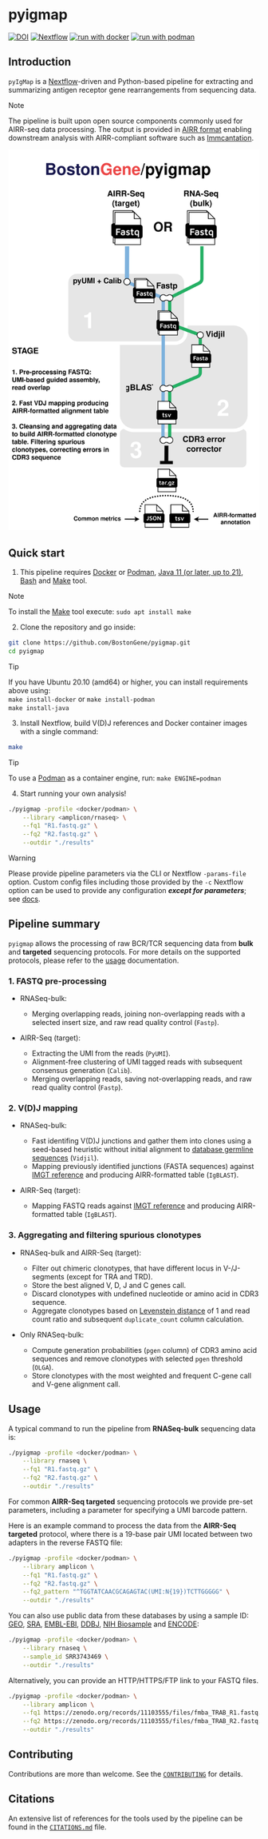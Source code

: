 # pyigmap

[![DOI](https://zenodo.org/badge/DOI/10.5281/zenodo.11103554.svg)](https://doi.org/10.5281/zenodo.11103554)
[![Nextflow](https://img.shields.io/badge/nextflow%20DSL2-%E2%89%A524.04.2-23aa62.svg)](https://www.nextflow.io/)
[![run with docker](https://img.shields.io/badge/run%20with-docker-0db7ed?labelColor=000000&logo=docker)](https://www.docker.com/)
[![run with podman](https://img.shields.io/badge/run%20with-podman-892CA0?labelColo=000000&logo=podman)](https://podman.io/)

## Introduction

`pyIgMap` is a [Nextflow](https://github.com/nextflow-io/nextflow)-driven and Python-based pipeline for extracting and summarizing antigen receptor gene rearrangements from sequencing data.

> [!NOTE]
> The pipeline is built upon open source components commonly used for AIRR-seq data processing. The output is provided in [AIRR format](https://docs.airr-community.org/en/stable/) enabling downstream analysis with AIRR-compliant software such as [Immcantation](https://immcantation.readthedocs.io/en/stable/index.html).

<p align="center">
    <img title="Pyigmap Workflow" src="docs/images/pyigmap_workflow.svg">
</p>

## Quick start

1. This pipeline requires [Docker](https://docs.docker.com/engine/install/) or [Podman](https://podman.io/), [Java 11 (or later, up to 21)](http://www.oracle.com/technetwork/java/javase/downloads/index.html), [Bash](https://www.gnu.org/software/bash/) and [Make](https://www.gnu.org/software/make/) tool.

> [!NOTE]
> To install the [Make](https://www.gnu.org/software/make/) tool execute: ```sudo apt install make```

2. Clone the repository and go inside:

```bash
git clone https://github.com/BostonGene/pyigmap.git
cd pyigmap
```
 
> [!TIP]
> If you have Ubuntu 20.10 (amd64) or higher, you can install requirements above using:  
> ```make install-docker``` or ```make install-podman```  
> ```make install-java```

3. Install Nextflow, build V(D)J references and Docker container images with a single command:

```bash
make
```
> [!TIP]
> To use a [Podman](https://podman.io/) as a container engine, run: ```make ENGINE=podman```

4. Start running your own analysis!

```bash
./pyigmap -profile <docker/podman> \
    --library <amplicon/rnaseq> \
    --fq1 "R1.fastq.gz" \
    --fq2 "R2.fastq.gz" \
    --outdir "./results"
```

> [!WARNING]
> Please provide pipeline parameters via the CLI or Nextflow `-params-file` option. Custom config files including those provided by the `-c` Nextflow option can be used to provide any configuration _**except for parameters**_;
> see [docs](https://nf-co.re/usage/configuration#custom-configuration-files).

## Pipeline summary

`pyigmap` allows the processing of raw BCR/TCR sequencing data from **bulk** and **targeted** sequencing protocols.
For more details on the supported protocols, please refer to the [usage](#Usage) documentation.

### 1. FASTQ pre-processing

* RNASeq-bulk:
  * Merging overlapping reads, joining non-overlapping reads with a selected insert size, and raw read quality control (`Fastp`).

* AIRR-Seq (target):
  * Extracting the UMI from the reads (`PyUMI`).
  * Alignment-free clustering of UMI tagged reads with subsequent consensus generation (`Calib`).
  * Merging overlapping reads, saving not-overlapping reads, and raw read quality control (`Fastp`).

### 2. V(D)J mapping

* RNASeq-bulk:
  * Fast identifing V(D)J junctions and gather them into clones using a seed-based heuristic without initial alignment to [database germline sequences](https://www.vidjil.org/doc/dev-germline/) (`Vidjil`).
  * Mapping previously identified junctions (FASTA sequences) against [IMGT reference](https://www.imgt.org/download/V-QUEST/IMGT_V-QUEST_reference_directory/Homo_sapiens/) and producing AIRR-formatted table (`IgBLAST`).

* AIRR-Seq (target):
  * Mapping FASTQ reads against [IMGT reference](https://www.imgt.org/download/V-QUEST/IMGT_V-QUEST_reference_directory/Homo_sapiens/) and producing AIRR-formatted table (`IgBLAST`).

### 3. Aggregating and filtering spurious clonotypes

* RNASeq-bulk and AIRR-Seq (target):
  * Filter out chimeric clonotypes, that have different locus in V-/J-segments (except for TRA and TRD).
  * Store the best aligned V, D, J and C genes call.
  * Discard clonotypes with undefined nucleotide or amino acid in CDR3 sequence.
  * Aggregate clonotypes based on [Levenstein distance](https://en.wikipedia.org/wiki/Levenshtein_distance) of 1 and read count ratio and subsequent `duplicate_count` column calculation.

* Only RNASeq-bulk:
  * Compute generation probabilities (`pgen` column) of CDR3 amino acid sequences and remove clonotypes with selected `pgen` threshold (`OLGA`).
  * Store clonotypes with the most weighted and frequent C-gene call and V-gene alignment call.

## Usage

A typical command to run the pipeline from **RNASeq-bulk** sequencing data is:

```bash
./pyigmap -profile <docker/podman> \
    --library rnaseq \
    --fq1 "R1.fastq.gz" \
    --fq2 "R2.fastq.gz" \
    --outdir "./results"
```

For common **AIRR-Seq targeted** sequencing protocols we provide pre-set parameters, including a parameter for specifying a UMI barcode pattern.  

Here is an example command to process the data from the **AIRR-Seq targeted** protocol, where there is a 19-base pair UMI located between two adapters in the reverse FASTQ file:

```bash
./pyigmap -profile <docker/podman> \
    --library amplicon \
    --fq1 "R1.fastq.gz" \
    --fq2 "R2.fastq.gz" \
    --fq2_pattern "^TGGTATCAACGCAGAGTAC(UMI:N{19})TCTTGGGGG" \
    --outdir "./results"
```

You can also use public data from these databases by using a sample ID: [GEO](https://www.ncbi.nlm.nih.gov/geo/), [SRA](https://www.ncbi.nlm.nih.gov/sra), [EMBL-EBI](https://www.ebi.ac.uk/), [DDBJ](https://www.ddbj.nig.ac.jp/index-e.html), [NIH Biosample](https://www.ncbi.nlm.nih.gov/biosample) and [ENCODE](https://www.encodeproject.org/):

```bash
./pyigmap -profile <docker/podman> \
    --library rnaseq \
    --sample_id SRR3743469 \
    --outdir "./results"
```

Alternatively, you can provide an HTTP/HTTPS/FTP link to your FASTQ files.

```bash
./pyigmap -profile <docker/podman> \
    --library amplicon \
    --fq1 https://zenodo.org/records/11103555/files/fmba_TRAB_R1.fastq.gz \
    --fq2 https://zenodo.org/records/11103555/files/fmba_TRAB_R2.fastq.gz \
    --outdir "./results"
```

## Contributing

Contributions are more than welcome. See the [`CONTRIBUTING`](CONTRIBUTING.md) for details.

## Citations

An extensive list of references for the tools used by the pipeline can be found in the [`CITATIONS.md`](CITATIONS.md) file.